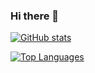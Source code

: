 ### Hi there 👋
[![GitHub stats](https://github-readme-stats-three-delta-55.vercel.app/api?username=pkmiya&theme=vue-dark&show_icons=true&count_private=true)](https://github.com/pkmiya/github-readme-stats)

[![Top Languages](https://github-readme-stats-three-delta-55.vercel.app/api/top-langs/?username=pkmiya&theme=vue-dark&show_icons=true&layout=compact)](https://github.com/pkmiya/github-readme-stats)

<!--
**pkmiya/pkmiya** is a ✨ _special_ ✨ repository because its `README.md` (this file) appears on your GitHub profile.

Here are some ideas to get you started:

- 🔭 I’m currently working on ...
- 🌱 I’m currently learning ...
- 👯 I’m looking to collaborate on ...
- 🤔 I’m looking for help with ...
- 💬 Ask me about ...
- 📫 How to reach me: ...
- 😄 Pronouns: ...
- ⚡ Fun fact: ...
-->
